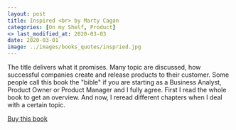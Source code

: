 ```yaml
---
layout: post
title: Inspired <br> by Marty Cagan
categories: [On my Shelf, Product]
<> last_modified_at: 2020-03-03
date: 2020-03-01
image: ../images/books_quotes/inspried.jpg
---
```


The title delivers what it promises. Many topic are discussed, how successful companies create and release products to their customer.
Some people call this book the "bible" if you are starting as a Business Analyst, Product Owner or Product Manager and I fully agree. First I read the whole book to get an overview. And now, I reread different chapters when I deal with a certain topic.

[Buy this book](https://amzn.to/2BKeVqS)
